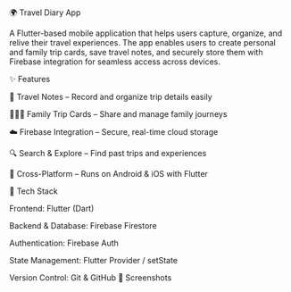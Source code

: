 🌍 Travel Diary App

A Flutter-based mobile application that helps users capture, organize, and relive their travel experiences. The app enables users to create personal and family trip cards, save travel notes, and securely store them with Firebase integration for seamless access across devices.

✨ Features

📝 Travel Notes – Record and organize trip details easily

👨‍👩‍👧 Family Trip Cards – Share and manage family journeys

☁️ Firebase Integration – Secure, real-time cloud storage

🔍 Search & Explore – Find past trips and experiences

📱 Cross-Platform – Runs on Android & iOS with Flutter

🚀 Tech Stack

Frontend: Flutter (Dart)

Backend & Database: Firebase Firestore

Authentication: Firebase Auth

State Management: Flutter Provider / setState

Version Control: Git & GitHub
📸 Screenshots

